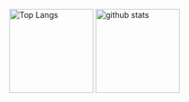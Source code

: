 <p align="left"> 
  <img alt="Top Langs" height="150px" src="https://github-readme-stats.vercel.app/api/top-langs/?username=nlaocs&layout=compact&show_icons=true&theme=dark" />
  <img alt="github stats" height="150px" src="https://github-readme-stats.vercel.app/api?username=nlaocs&theme=dark&show_icons=ture" />
</p>

